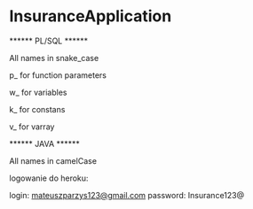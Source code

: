 # InsuranceApplication

****** PL/SQL ******

All names in snake_case

p_ for function parameters

w_ for variables

k_ for constans

v_ for varray


****** JAVA ******

All names in camelCase


logowanie do heroku:

login: mateuszparzys123@gmail.com
password: Insurance123@